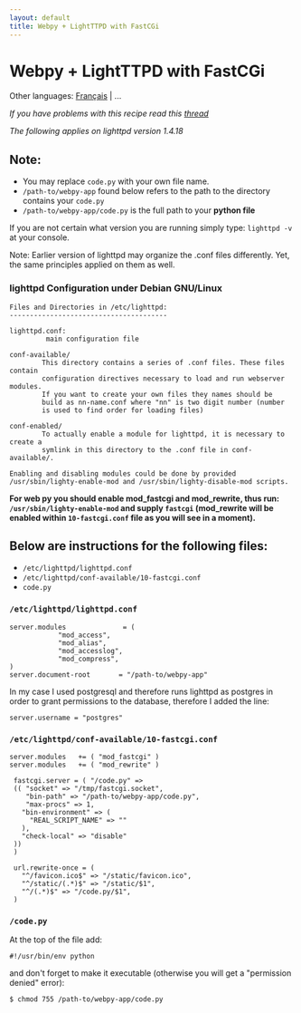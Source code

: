 ```yaml
---
layout: default
title: Webpy + LightTTPD with FastCGi
---
```


# Webpy + LightTTPD with FastCGi

Other languages: [Français](/../cookbook/fastcgi-lighttpd.fr) | ...

*If you have problems with this recipe read this [thread](http://www.mail-archive.com/webpy@googlegroups.com/msg02800.html)*

*The following applies on lighttpd version 1.4.18*

## Note:
* You may replace `code.py` with your own file name.
* `/path-to/webpy-app` found below refers to the path to the directory contains your `code.py`
* `/path-to/webpy-app/code.py` is the full path to your **python file**

If you are not certain what version you are running simply type: `lighttpd -v` at your console.

Note: Earlier version of lighttpd may organize the .conf files differently. Yet, the same principles applied on them as well.

### lighttpd Configuration under Debian GNU/Linux

```
Files and Directories in /etc/lighttpd:
---------------------------------------

lighttpd.conf:
         main configuration file

conf-available/
        This directory contains a series of .conf files. These files contain
        configuration directives necessary to load and run webserver modules.
        If you want to create your own files they names should be
        build as nn-name.conf where "nn" is two digit number (number
        is used to find order for loading files)

conf-enabled/
        To actually enable a module for lighttpd, it is necessary to create a
        symlink in this directory to the .conf file in conf-available/.

Enabling and disabling modules could be done by provided
/usr/sbin/lighty-enable-mod and /usr/sbin/lighty-disable-mod scripts.
```

**For web py you should enable mod_fastcgi and mod_rewrite, thus run: `/usr/sbin/lighty-enable-mod` and supply `fastcgi` (mod_rewrite will be enabled within `10-fastcgi.conf` file as you will see in a moment).**

## Below are instructions for the following files:
* `/etc/lighttpd/lighttpd.conf`
* `/etc/lighttpd/conf-available/10-fastcgi.conf`
* `code.py`

### `/etc/lighttpd/lighttpd.conf`

```
server.modules              = (
            "mod_access",
            "mod_alias",
            "mod_accesslog",
            "mod_compress",
)
server.document-root       = "/path-to/webpy-app"
```

In my case I used postgresql and therefore runs lighttpd as postgres in order to grant permissions to the database, therefore I added the line:

```
server.username = "postgres"
```

### `/etc/lighttpd/conf-available/10-fastcgi.conf`

```
server.modules   += ( "mod_fastcgi" )
server.modules   += ( "mod_rewrite" )

 fastcgi.server = ( "/code.py" =>
 (( "socket" => "/tmp/fastcgi.socket",
    "bin-path" => "/path-to/webpy-app/code.py",
    "max-procs" => 1,
   "bin-environment" => (
     "REAL_SCRIPT_NAME" => ""
   ),
   "check-local" => "disable"
 ))
 )

 url.rewrite-once = (
   "^/favicon.ico$" => "/static/favicon.ico",
   "^/static/(.*)$" => "/static/$1",
   "^/(.*)$" => "/code.py/$1",
 )
```

### `/code.py`
At the top of the file add:

```
#!/usr/bin/env python
```

and don't forget to make it executable (otherwise you will get a "permission denied" error):

```
$ chmod 755 /path-to/webpy-app/code.py
```
